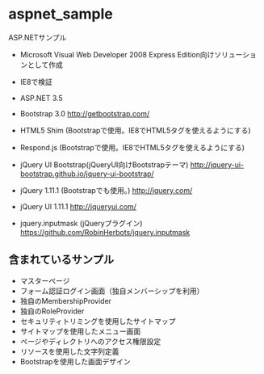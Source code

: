 aspnet_sample
=============

ASP.NETサンプル  
* Microsoft Visual Web Developer 2008 Express Edition向けソリューションとして作成
* IE8で検証

* ASP.NET 3.5
* Bootstrap 3.0 <http://getbootstrap.com/>
* HTML5 Shim (Bootstrapで使用。IE8でHTML5タグを使えるようにする)
* Respond.js (Bootstrapで使用。IE8でHTML5タグを使えるようにする)
* jQuery UI Bootstrap(jQueryUI向けBootstrapテーマ) <http://jquery-ui-bootstrap.github.io/jquery-ui-bootstrap/>
* jQuery 1.11.1 (Bootstrapでも使用。) <http://jquery.com/>
* jQuery UI 1.11.1 <http://jqueryui.com/>
* jquery.inputmask (jQueryプラグイン) <https://github.com/RobinHerbots/jquery.inputmask>

含まれているサンプル
--------------------
* マスターページ
* フォーム認証ログイン画面（独自メンバーシップを利用）
* 独自のMembershipProvider
* 独自のRoleProvider
* セキュリティトリミングを使用したサイトマップ
* サイトマップを使用したメニュー画面
* ページやディレクトリへのアクセス権限設定
* リソースを使用した文字列定義
* Bootstrapを使用した画面デザイン
